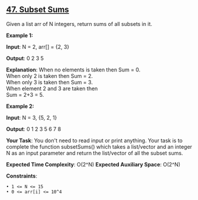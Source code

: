 <h2><a href="https://www.geeksforgeeks.org/problems/subset-sums2234/1">47. Subset Sums</a></h2>

Given a list arr of N integers, return sums of all subsets in it.

**Example 1:**

**Input**: N = 2, arr[] = {2, 3}

**Output**: 0 2 3 5

**Explanation**:
When no elements is taken then Sum = 0. </br>
When only 2 is taken then Sum = 2.</br>
When only 3 is taken then Sum = 3.</br>
When element 2 and 3 are taken then </br>
Sum = 2+3 = 5.


**Example 2:**

**Input**: N = 3, {5, 2, 1}

**Output**: 0 1 2 3 5 6 7 8

**Your Task**: You don't need to read input or print anything. Your task is to complete the function subsetSums() which takes a list/vector and an integer N as an input parameter and return the list/vector of all the subset sums.

**Expected Time Complexity**: O(2^N)
**Expected Auxiliary Space**: O(2^N)

**Constraints**:

    • 1 <= N <= 15
    • 0 <= arr[i] <= 10^4
